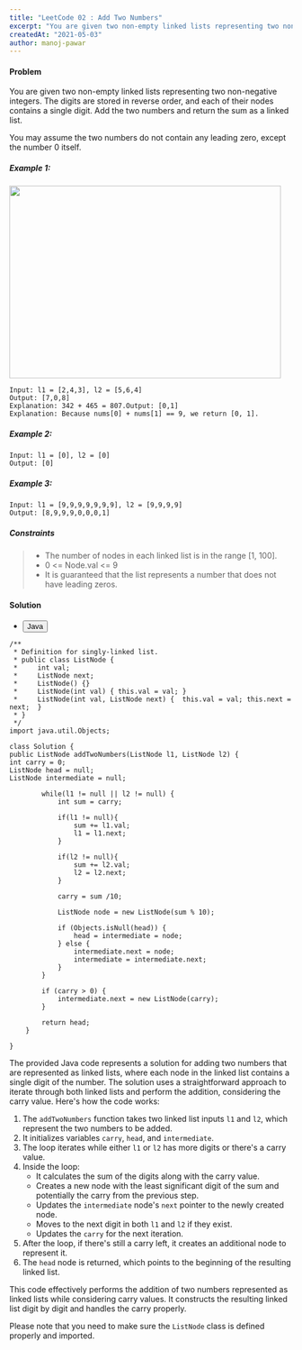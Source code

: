 ```yaml
---
title: "LeetCode 02 : Add Two Numbers"
excerpt: "You are given two non-empty linked lists representing two non-negative integers. The digits are stored in reverse order, and each of their nodes contains a single digit. Add the two numbers and return the sum as a linked list"
createdAt: "2021-05-03"
author: manoj-pawar
---
```


#### Problem

You are given two non-empty linked lists representing two non-negative integers. The digits are stored in reverse order, and each of their nodes contains a single digit. Add the two numbers and return the sum as a linked list.

You may assume the two numbers do not contain any leading zero, except the number 0 itself.

##### Example 1:

<img alt="" src="https://assets.leetcode.com/uploads/2020/10/02/addtwonumber1.jpg" style="width: 483px; height: 342px;">

<br/>

```shell
Input: l1 = [2,4,3], l2 = [5,6,4]
Output: [7,0,8]
Explanation: 342 + 465 = 807.Output: [0,1]
Explanation: Because nums[0] + nums[1] == 9, we return [0, 1].
```

##### Example 2:

```shell
Input: l1 = [0], l2 = [0]
Output: [0]
```

##### Example 3:

```shell
Input: l1 = [9,9,9,9,9,9,9], l2 = [9,9,9,9]
Output: [8,9,9,9,0,0,0,1]
```

##### Constraints

> -   The number of nodes in each linked list is in the range [1, 100].
> -   0 <= Node.val <= 9
> -   It is guaranteed that the list represents a number that does not have leading zeros.

#### Solution

<ul class="nav nav-tabs" id="myTab" role="tablist">
  <li class="nav-item" role="presentation">
    <button class="nav-link active" id="home-tab" data-bs-toggle="tab" data-bs-target="#home" type="button" role="tab" aria-controls="home" aria-selected="true">Java</button>
  </li>
</ul>
<div class="tab-content" id="myTabContent">
  <div class="tab-pane fade show active" id="home" role="tabpanel" aria-labelledby="home-tab">
  
```java[class="line-numbers"]
/**
 * Definition for singly-linked list.
 * public class ListNode {
 *     int val;
 *     ListNode next;
 *     ListNode() {}
 *     ListNode(int val) { this.val = val; }
 *     ListNode(int val, ListNode next) {  this.val = val; this.next = next;  }
 * }
 */
import java.util.Objects;

class Solution {
public ListNode addTwoNumbers(ListNode l1, ListNode l2) {
int carry = 0;
ListNode head = null;
ListNode intermediate = null;

        while(l1 != null || l2 != null) {
            int sum = carry;

            if(l1 != null){
                sum += l1.val;
                l1 = l1.next;
            }

            if(l2 != null){
                sum += l2.val;
                l2 = l2.next;
            }

            carry = sum /10;

            ListNode node = new ListNode(sum % 10);

            if (Objects.isNull(head)) {
                head = intermediate = node;
            } else {
                intermediate.next = node;
                intermediate = intermediate.next;
            }
        }

        if (carry > 0) {
            intermediate.next = new ListNode(carry);
        }

        return head;
    }

}

```

The provided Java code represents a solution for adding two numbers that are represented as linked lists, where each node in the linked list contains a single digit of the number. The solution uses a straightforward approach to iterate through both linked lists and perform the addition, considering the carry value. Here's how the code works:

1. The `addTwoNumbers` function takes two linked list inputs `l1` and `l2`, which represent the two numbers to be added.
2. It initializes variables `carry`, `head`, and `intermediate`.
3. The loop iterates while either `l1` or `l2` has more digits or there's a carry value.
4. Inside the loop:
   - It calculates the sum of the digits along with the carry value.
   - Creates a new node with the least significant digit of the sum and potentially the carry from the previous step.
   - Updates the `intermediate` node's `next` pointer to the newly created node.
   - Moves to the next digit in both `l1` and `l2` if they exist.
   - Updates the `carry` for the next iteration.
5. After the loop, if there's still a carry left, it creates an additional node to represent it.
6. The `head` node is returned, which points to the beginning of the resulting linked list.

This code effectively performs the addition of two numbers represented as linked lists while considering carry values. It constructs the resulting linked list digit by digit and handles the carry properly.

Please note that you need to make sure the `ListNode` class is defined properly and imported.
</div>
</div>